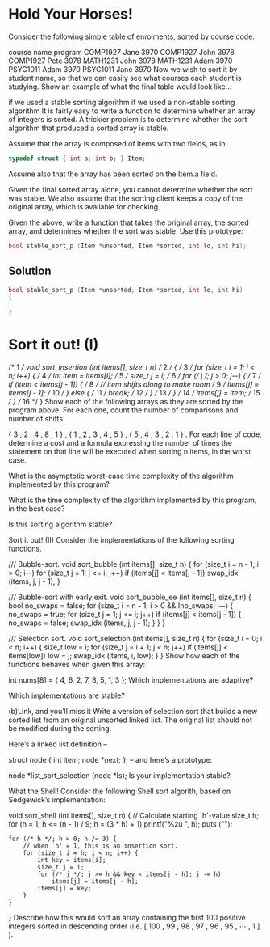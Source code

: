 # Hold Your Horses!
Consider the following simple table of enrolments, sorted by course code:

course	name	program
COMP1927	Jane	3970
COMP1927	John	3978
COMP1927	Pete	3978
MATH1231	John	3978
MATH1231	Adam	3970
PSYC1011	Adam	3970
PSYC1011	Jane	3970
Now we wish to sort it by student name, so that we can easily see what courses each student is studying. Show an example of what the final table would look like…

if we used a stable sorting algorithm
if we used a non-stable sorting algorithm
It is fairly easy to write a function to determine whether an array of integers is sorted. A trickier problem is to determine whether the sort algorithm that produced a sorted array is stable.

Assume that the array is composed of Items with two fields, as in:
```C
typedef struct { int a; int b; } Item;
```
Assume also that the array has been sorted on the Item.a field.

Given the final sorted array alone, you cannot determine whether the sort was stable. We also assume that the sorting client keeps a copy of the original array, which is available for checking.

Given the above, write a function that takes the original array, the sorted array, and determines whether the sort was stable. Use this prototype:

```C
bool stable_sort_p (Item *unsorted, Item *sorted, int lo, int hi);
```

## Solution
```C
bool stable_sort_p (Item *unsorted, Item *sorted, int lo, int hi)
{
  
}
```

# Sort it out! (I)
/*  1 */	void sort_insertion (int items[], size_t n)
/*  2 */	{
/*  3 */		for (size_t i = 1; i < n; i++) {
/*  4 */			int item = items[i];
/*  5 */			size_t j = i;
/*  6 */			for (/* j */; j > 0; j--) {
/*  7 */				if (item < items[j - 1]) {
/*  8 */					// item shifts along to make room
/*  9 */					items[j] = items[j - 1];
/* 10 */				} else {
/* 11 */					break;
/* 12 */				}
/* 13 */			}
/* 14 */			items[j] = item;
/* 15 */		}
/* 16 */	}
Show each of the following arrays as they are sorted by the program above. For each one, count the number of comparisons and number of shifts.

{
3
,
2
,
4
,
8
,
1
}
,
{
1
,
2
,
3
,
4
,
5
}
,
{
5
,
4
,
3
,
2
,
1
}
.
For each line of code, determine a cost and a formula expressing the number of times the statement on that line will be executed when sorting 
n
 items, in the worst case.

What is the asymptotic worst-case time complexity of the algorithm implemented by this program?

What is the time complexity of the algorithm implemented by this program, in the best case?

Is this sorting algorithm stable?

Sort it out! (II)
Consider the implementations of the following sorting functions.

/// Bubble-sort.
void sort_bubble (int items[], size_t n)
{
	for (size_t i = n - 1; i > 0; i--)
		for (size_t j = 1; j <= i; j++)
			if (items[j] < items[j - 1])
				swap_idx (items, j, j - 1);
}

/// Bubble-sort with early exit.
void sort_bubble_ee (int items[], size_t n)
{
	bool no_swaps = false;
	for (size_t i = n - 1; i > 0 && !no_swaps; i--) {
		no_swaps = true;
		for (size_t j = 1; j <= i; j++)
			if (items[j] < items[j - 1]) {
				no_swaps = false;
				swap_idx (items, j, j - 1);
			}
	}
}

/// Selection sort.
void sort_selection (int items[], size_t n)
{
	for (size_t i = 0; i < n; i++) {
		size_t low = i;
		for (size_t j = i + 1; j < n; j++)
			if (items[j] < items[low])
				low = j;
		swap_idx (items, i, low);
	}
}
Show how each of the functions behaves when given this array:

int nums[8] = { 4, 6, 2, 7, 8, 5, 1, 3 };
Which implementations are adaptive?

Which implementations are stable?

(b)Link, and you’ll miss it
Write a version of selection sort that builds a new sorted list from an original unsorted linked list. The original list should not be modified during the sorting.

Here’s a linked list definition –

struct node {
	int item;
	node *next;
};
– and here’s a prototype:

node *list_sort_selection (node *ls);
Is your implementation stable?

What the Shell!
Consider the following Shell sort algorith, based on Sedgewick’s implementation:

void sort_shell (int items[], size_t n)
{
	// Calculate starting `h'-value
	size_t h;
	for (h = 1; h <= (n - 1) / 9; h = (3 * h) + 1)
		printf("%zu ", h);
	puts ("");

	for (/* h */; h > 0; h /= 3) {
		// when `h' = 1, this is an insertion sort.
		for (size_t i = h; i < n; i++) {
			int key = items[i];
			size_t j = i;
			for (/* j */; j >= h && key < items[j - h]; j -= h)
				items[j] = items[j - h];
			items[j] = key;
		}
	}
}
Describe how this would sort an array containing the first 100 positive integers sorted in descending order (i.e. 
[
100
,
99
,
98
,
97
,
96
,
95
,
⋯
,
1
]
).